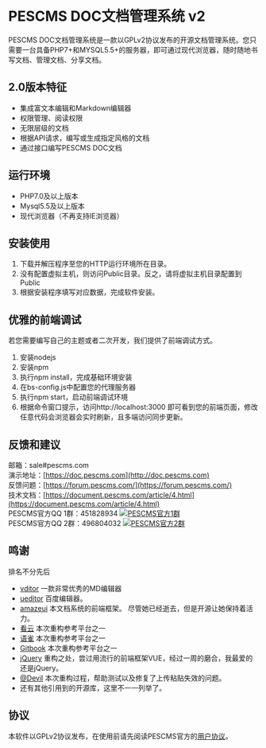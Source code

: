 # PESCMS DOC文档管理系统 v2
PESCMS DOC文档管理系统是一款以GPLv2协议发布的开源文档管理系统。您只需要一台具备PHP7+和MYSQL5.5+的服务器，即可通过现代浏览器，随时随地书写文档、管理文档、分享文档。  
## 2.0版本特征  

* 集成富文本编辑和Markdown编辑器
* 权限管理、阅读权限
* 无限层级的文档  
* 根据API请求，编写或生成指定风格的文档  
* 通过接口编写PESCMS DOC文档  
  
## 运行环境  
* PHP7.0及以上版本  
* Mysql5.5及以上版本  
* 现代浏览器（不再支持IE浏览器）  

## 安装使用
1. 下载并解压程序至您的HTTP运行环境所在目录。
2. 没有配置虚拟主机，则访问Public目录。反之，请将虚拟主机目录配置到Public
3. 根据安装程序填写对应数据，完成软件安装。

## 优雅的前端调试
若您需要编写自己的主题或者二次开发，我们提供了前端调试方式。
1. 安装nodejs
2. 安装npm
3. 执行npm install，完成基础环境安装
4. 在bs-config.js中配置您的代理服务器
5. 执行npm start，启动前端调试环境
6. 根据命令窗口提示，访问http://localhost:3000 即可看到您的前端页面，修改任意代码会浏览器会实时刷新，且多端访问同步更新。

## 反馈和建议
邮箱：sale#pescms.com  
演示地址：[https://doc.pescms.com](http://doc.pescms.com)  
反馈问题：[https://forum.pescms.com/](https://forum.pescms.com/)  
技术文档：[https://document.pescms.com/article/4.html](https://document.pescms.com/article/4.html)  
PESCMS官方QQ 1群：451828934 <a target="_blank" href="http://shang.qq.com/wpa/qunwpa?idkey=70b9d382c5751b7b64117191a71d083fbab885f1fb7c009f0dc427851300be3a"><img border="0" src="http://pub.idqqimg.com/wpa/images/group.png" alt="PESCMS官方1群" title="PESCMS官方1群"></a>  
PESCMS官方QQ 2群：496804032 <a target="_blank" href="https://jq.qq.com/?_wv=1027&k=5HqmNLN"><img border="0" src="http://pub.idqqimg.com/wpa/images/group.png" alt="PESCMS官方2群" title="PESCMS官方2群"></a>  

## 鸣谢
排名不分先后  
* [vditor](https://b3log.org/vditor/) 一款非常优秀的MD编辑器  
* [ueditor](https://fex.baidu.com/ueditor/) 百度编辑器。  
* [amazeui](https://github.com/amazeui/amazeui) 本文档系统的前端框架。 尽管她已经逝去，但是开源让她保持着活力。  
* [看云](https://www.kancloud.cn/) 本次重构参考平台之一  
* [语雀](https://www.yuque.com/) 本次重构参考平台之一  
* [Gitbook](https://www.gitbook.com/) 本次重构参考平台之一  
* [jQuery](https://jquery.com/) 重构之处，尝过用流行的前端框架VUE，经过一周的磨合，我最爱的还是jQuery。  
* [@Devil](https://gitee.com/zongzhige/) 本次重构过程，帮助测试以及修复了上传粘贴失效的问题。
* 还有其他引用到的开源库，这里不一一列举了。
## 协议
本软件以GPLv2协议发布，在使用前请先阅读PESCMS官方的[用户协议](https://www.pescms.com/article/view/-1.html)。  